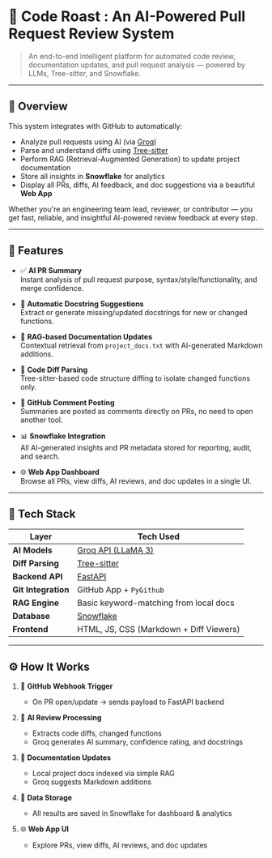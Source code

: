 # 🤖 Code Roast : An AI-Powered Pull Request Review System

> An end-to-end intelligent platform for automated code review, documentation updates, and pull request analysis — powered by LLMs, Tree-sitter, and Snowflake.

---

## 🚀 Overview

This system integrates with GitHub to automatically:
- Analyze pull requests using AI (via [Groq](https://groq.com))
- Parse and understand diffs using [Tree-sitter](https://tree-sitter.github.io/)
- Perform RAG (Retrieval-Augmented Generation) to update project documentation
- Store all insights in **Snowflake** for analytics
- Display all PRs, diffs, AI feedback, and doc suggestions via a beautiful **Web App**

Whether you're an engineering team lead, reviewer, or contributor — you get fast, reliable, and insightful AI-powered review feedback at every step.

---

## 🧠 Features

- ✅ **AI PR Summary**  
  Instant analysis of pull request purpose, syntax/style/functionality, and merge confidence.

- 📝 **Automatic Docstring Suggestions**  
  Extract or generate missing/updated docstrings for new or changed functions.

- 📘 **RAG-based Documentation Updates**  
  Contextual retrieval from `project_docs.txt` with AI-generated Markdown additions.

- 📄 **Code Diff Parsing**  
  Tree-sitter-based code structure diffing to isolate changed functions only.

- 💬 **GitHub Comment Posting**  
  Summaries are posted as comments directly on PRs, no need to open another tool.

- 📊 **Snowflake Integration**  
  All AI-generated insights and PR metadata stored for reporting, audit, and search.

- 🌐 **Web App Dashboard**  
  Browse all PRs, view diffs, AI reviews, and doc updates in a single UI.

---

## 🧱 Tech Stack

| Layer              | Tech Used                                      |
|--------------------|-----------------------------------------------|
| **AI Models**       | [Groq API (LLaMA 3)](https://groq.com)        |
| **Diff Parsing**    | [Tree-sitter](https://tree-sitter.github.io/) |
| **Backend API**     | [FastAPI](https://fastapi.tiangolo.com)       |
| **Git Integration** | GitHub App + `PyGithub`                       |
| **RAG Engine**      | Basic keyword-matching from local docs        |
| **Database**        | [Snowflake](https://www.snowflake.com)        |
| **Frontend**        | HTML, JS, CSS (Markdown + Diff Viewers)       |

---

## ⚙️ How It Works

1. 🔔 **GitHub Webhook Trigger**
   - On PR open/update → sends payload to FastAPI backend

2. 🧠 **AI Review Processing**
   - Extracts code diffs, changed functions
   - Groq generates AI summary, confidence rating, and docstrings

3. 📘 **Documentation Updates**
   - Local project docs indexed via simple RAG
   - Groq suggests Markdown additions

4. 💾 **Data Storage**
   - All results are saved in Snowflake for dashboard & analytics

5. 🌐 **Web App UI**
   - Explore PRs, view diffs, AI reviews, and doc updates
